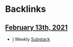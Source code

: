 
# Backlinks
## [February 13th, 2021](<February 13th, 2021.md>)
- [I](<I.md>) Weekly [Substack](<Substack.md>)

